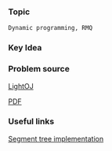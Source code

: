 
### Topic

    Dynamic programming, RMQ


### Key Idea




### Problem source

[LightOJ](http://lightoj.com/volume_showproblem.php?problem=1084)

[PDF](http://lightoj.com/volume_showproblem.php?problem=1084&language=english&type=pdf)


### Useful links

[Segment tree implementation](http://codeforces.com/blog/entry/18051)

